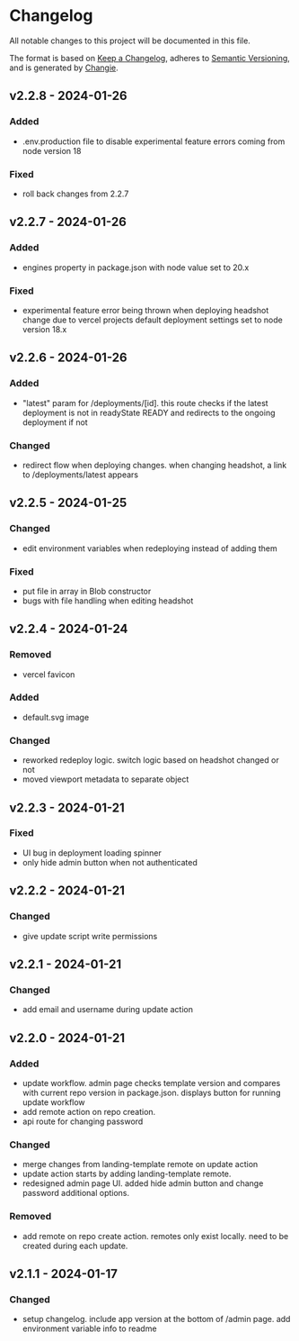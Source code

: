 # Changelog

All notable changes to this project will be documented in this file.

The format is based on [Keep a Changelog](https://keepachangelog.com/en/1.0.0/),
adheres to [Semantic Versioning](https://semver.org/spec/v2.0.0.html),
and is generated by [Changie](https://github.com/miniscruff/changie).

## v2.2.8 - 2024-01-26

### Added

- .env.production file to disable experimental feature errors coming from node version 18

### Fixed

- roll back changes from 2.2.7

## v2.2.7 - 2024-01-26

### Added

- engines property in package.json with node value set to 20.x

### Fixed

- experimental feature error being thrown when deploying headshot change due to vercel projects default deployment settings set to node version 18.x

## v2.2.6 - 2024-01-26

### Added

- "latest" param for /deployments/[id]. this route checks if the latest deployment is not in readyState READY and redirects to the ongoing deployment if not

### Changed

- redirect flow when deploying changes. when changing headshot, a link to /deployments/latest appears

## v2.2.5 - 2024-01-25

### Changed

- edit environment variables when redeploying instead of adding them

### Fixed

- put file in array in Blob constructor
- bugs with file handling when editing headshot

## v2.2.4 - 2024-01-24

### Removed

- vercel favicon

### Added

- default.svg image

### Changed

- reworked redeploy logic. switch logic based on headshot changed or not
- moved viewport metadata to separate object

## v2.2.3 - 2024-01-21

### Fixed

- UI bug in deployment loading spinner
- only hide admin button when not authenticated

## v2.2.2 - 2024-01-21

### Changed

- give update script write permissions

## v2.2.1 - 2024-01-21

### Changed

- add email and username during update action

## v2.2.0 - 2024-01-21

### Added

- update workflow. admin page checks template version and compares with current repo version in package.json. displays button for running update workflow
- add remote action on repo creation.
- api route for changing password

### Changed

- merge changes from landing-template remote on update action
- update action starts by adding landing-template remote.
- redesigned admin page UI. added hide admin button and change password additional options.

### Removed

- add remote on repo create action. remotes only exist locally. need to be created during each update.

## v2.1.1 - 2024-01-17

### Changed

- setup changelog. include app version at the bottom of /admin page. add environment variable info to readme

